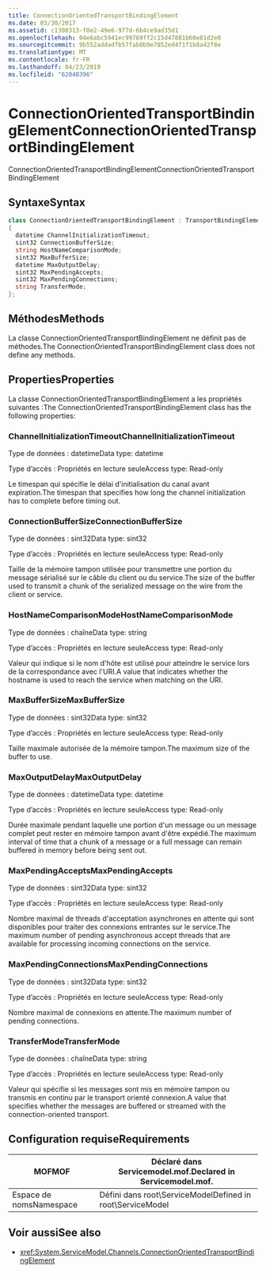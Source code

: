 ```yaml
---
title: ConnectionOrientedTransportBindingElement
ms.date: 03/30/2017
ms.assetid: c1308313-f0e2-49e6-977d-6b4ce9ad35d1
ms.openlocfilehash: 04e6abc5941ec99769ff2c15d47881b60e81d2e0
ms.sourcegitcommit: 9b552addadfb57fab0b9e7852ed4f1f1b8a42f8e
ms.translationtype: MT
ms.contentlocale: fr-FR
ms.lasthandoff: 04/23/2019
ms.locfileid: "62048396"
---
```

# <a name="connectionorientedtransportbindingelement"></a><span data-ttu-id="fe81e-102">ConnectionOrientedTransportBindingElement</span><span class="sxs-lookup"><span data-stu-id="fe81e-102">ConnectionOrientedTransportBindingElement</span></span>
<span data-ttu-id="fe81e-103">ConnectionOrientedTransportBindingElement</span><span class="sxs-lookup"><span data-stu-id="fe81e-103">ConnectionOrientedTransportBindingElement</span></span>  
  
## <a name="syntax"></a><span data-ttu-id="fe81e-104">Syntaxe</span><span class="sxs-lookup"><span data-stu-id="fe81e-104">Syntax</span></span>  
  
```csharp
class ConnectionOrientedTransportBindingElement : TransportBindingElement  
{  
  datetime ChannelInitializationTimeout;  
  sint32 ConnectionBufferSize;  
  string HostNameComparisonMode;  
  sint32 MaxBufferSize;  
  datetime MaxOutputDelay;  
  sint32 MaxPendingAccepts;  
  sint32 MaxPendingConnections;  
  string TransferMode;  
};  
```  
  
## <a name="methods"></a><span data-ttu-id="fe81e-105">Méthodes</span><span class="sxs-lookup"><span data-stu-id="fe81e-105">Methods</span></span>  
 <span data-ttu-id="fe81e-106">La classe ConnectionOrientedTransportBindingElement ne définit pas de méthodes.</span><span class="sxs-lookup"><span data-stu-id="fe81e-106">The ConnectionOrientedTransportBindingElement class does not define any methods.</span></span>  
  
## <a name="properties"></a><span data-ttu-id="fe81e-107">Properties</span><span class="sxs-lookup"><span data-stu-id="fe81e-107">Properties</span></span>  
 <span data-ttu-id="fe81e-108">La classe ConnectionOrientedTransportBindingElement a les propriétés suivantes :</span><span class="sxs-lookup"><span data-stu-id="fe81e-108">The ConnectionOrientedTransportBindingElement class has the following properties:</span></span>  
  
### <a name="channelinitializationtimeout"></a><span data-ttu-id="fe81e-109">ChannelInitializationTimeout</span><span class="sxs-lookup"><span data-stu-id="fe81e-109">ChannelInitializationTimeout</span></span>  
 <span data-ttu-id="fe81e-110">Type de données : datetime</span><span class="sxs-lookup"><span data-stu-id="fe81e-110">Data type: datetime</span></span>  
  
 <span data-ttu-id="fe81e-111">Type d’accès : Propriétés en lecture seule</span><span class="sxs-lookup"><span data-stu-id="fe81e-111">Access type: Read-only</span></span>  
  
 <span data-ttu-id="fe81e-112">Le timespan qui spécifie le délai d'initialisation du canal avant expiration.</span><span class="sxs-lookup"><span data-stu-id="fe81e-112">The timespan that specifies how long the channel initialization has to complete before timing out.</span></span>  
  
### <a name="connectionbuffersize"></a><span data-ttu-id="fe81e-113">ConnectionBufferSize</span><span class="sxs-lookup"><span data-stu-id="fe81e-113">ConnectionBufferSize</span></span>  
 <span data-ttu-id="fe81e-114">Type de données : sint32</span><span class="sxs-lookup"><span data-stu-id="fe81e-114">Data type: sint32</span></span>  
  
 <span data-ttu-id="fe81e-115">Type d’accès : Propriétés en lecture seule</span><span class="sxs-lookup"><span data-stu-id="fe81e-115">Access type: Read-only</span></span>  
  
 <span data-ttu-id="fe81e-116">Taille de la mémoire tampon utilisée pour transmettre une portion du message sérialisé sur le câble du client ou du service.</span><span class="sxs-lookup"><span data-stu-id="fe81e-116">The size of the buffer used to transmit a chunk of the serialized message on the wire from the client or service.</span></span>  
  
### <a name="hostnamecomparisonmode"></a><span data-ttu-id="fe81e-117">HostNameComparisonMode</span><span class="sxs-lookup"><span data-stu-id="fe81e-117">HostNameComparisonMode</span></span>  
 <span data-ttu-id="fe81e-118">Type de données : chaîne</span><span class="sxs-lookup"><span data-stu-id="fe81e-118">Data type: string</span></span>  
  
 <span data-ttu-id="fe81e-119">Type d’accès : Propriétés en lecture seule</span><span class="sxs-lookup"><span data-stu-id="fe81e-119">Access type: Read-only</span></span>  
  
 <span data-ttu-id="fe81e-120">Valeur qui indique si le nom d'hôte est utilisé pour atteindre le service lors de la correspondance avec l'URI.</span><span class="sxs-lookup"><span data-stu-id="fe81e-120">A value that indicates whether the hostname is used to reach the service when matching on the URI.</span></span>  
  
### <a name="maxbuffersize"></a><span data-ttu-id="fe81e-121">MaxBufferSize</span><span class="sxs-lookup"><span data-stu-id="fe81e-121">MaxBufferSize</span></span>  
 <span data-ttu-id="fe81e-122">Type de données : sint32</span><span class="sxs-lookup"><span data-stu-id="fe81e-122">Data type: sint32</span></span>  
  
 <span data-ttu-id="fe81e-123">Type d’accès : Propriétés en lecture seule</span><span class="sxs-lookup"><span data-stu-id="fe81e-123">Access type: Read-only</span></span>  
  
 <span data-ttu-id="fe81e-124">Taille maximale autorisée de la mémoire tampon.</span><span class="sxs-lookup"><span data-stu-id="fe81e-124">The maximum size of the buffer to use.</span></span>  
  
### <a name="maxoutputdelay"></a><span data-ttu-id="fe81e-125">MaxOutputDelay</span><span class="sxs-lookup"><span data-stu-id="fe81e-125">MaxOutputDelay</span></span>  
 <span data-ttu-id="fe81e-126">Type de données : datetime</span><span class="sxs-lookup"><span data-stu-id="fe81e-126">Data type: datetime</span></span>  
  
 <span data-ttu-id="fe81e-127">Type d’accès : Propriétés en lecture seule</span><span class="sxs-lookup"><span data-stu-id="fe81e-127">Access type: Read-only</span></span>  
  
 <span data-ttu-id="fe81e-128">Durée maximale pendant laquelle une portion d'un message ou un message complet peut rester en mémoire tampon avant d'être expédié.</span><span class="sxs-lookup"><span data-stu-id="fe81e-128">The maximum interval of time that a chunk of a message or a full message can remain buffered in memory before being sent out.</span></span>  
  
### <a name="maxpendingaccepts"></a><span data-ttu-id="fe81e-129">MaxPendingAccepts</span><span class="sxs-lookup"><span data-stu-id="fe81e-129">MaxPendingAccepts</span></span>  
 <span data-ttu-id="fe81e-130">Type de données : sint32</span><span class="sxs-lookup"><span data-stu-id="fe81e-130">Data type: sint32</span></span>  
  
 <span data-ttu-id="fe81e-131">Type d’accès : Propriétés en lecture seule</span><span class="sxs-lookup"><span data-stu-id="fe81e-131">Access type: Read-only</span></span>  
  
 <span data-ttu-id="fe81e-132">Nombre maximal de threads d'acceptation asynchrones en attente qui sont disponibles pour traiter des connexions entrantes sur le service.</span><span class="sxs-lookup"><span data-stu-id="fe81e-132">The maximum number of pending asynchronous accept threads that are available for processing incoming connections on the service.</span></span>  
  
### <a name="maxpendingconnections"></a><span data-ttu-id="fe81e-133">MaxPendingConnections</span><span class="sxs-lookup"><span data-stu-id="fe81e-133">MaxPendingConnections</span></span>  
 <span data-ttu-id="fe81e-134">Type de données : sint32</span><span class="sxs-lookup"><span data-stu-id="fe81e-134">Data type: sint32</span></span>  
  
 <span data-ttu-id="fe81e-135">Type d’accès : Propriétés en lecture seule</span><span class="sxs-lookup"><span data-stu-id="fe81e-135">Access type: Read-only</span></span>  
  
 <span data-ttu-id="fe81e-136">Nombre maximal de connexions en attente.</span><span class="sxs-lookup"><span data-stu-id="fe81e-136">The maximum number of pending connections.</span></span>  
  
### <a name="transfermode"></a><span data-ttu-id="fe81e-137">TransferMode</span><span class="sxs-lookup"><span data-stu-id="fe81e-137">TransferMode</span></span>  
 <span data-ttu-id="fe81e-138">Type de données : chaîne</span><span class="sxs-lookup"><span data-stu-id="fe81e-138">Data type: string</span></span>  
  
 <span data-ttu-id="fe81e-139">Type d’accès : Propriétés en lecture seule</span><span class="sxs-lookup"><span data-stu-id="fe81e-139">Access type: Read-only</span></span>  
  
 <span data-ttu-id="fe81e-140">Valeur qui spécifie si les messages sont mis en mémoire tampon ou transmis en continu par le transport orienté connexion.</span><span class="sxs-lookup"><span data-stu-id="fe81e-140">A value that specifies whether the messages are buffered or streamed with the connection-oriented transport.</span></span>  
  
## <a name="requirements"></a><span data-ttu-id="fe81e-141">Configuration requise</span><span class="sxs-lookup"><span data-stu-id="fe81e-141">Requirements</span></span>  
  
|<span data-ttu-id="fe81e-142">MOF</span><span class="sxs-lookup"><span data-stu-id="fe81e-142">MOF</span></span>|<span data-ttu-id="fe81e-143">Déclaré dans Servicemodel.mof.</span><span class="sxs-lookup"><span data-stu-id="fe81e-143">Declared in Servicemodel.mof.</span></span>|  
|---------|-----------------------------------|  
|<span data-ttu-id="fe81e-144">Espace de noms</span><span class="sxs-lookup"><span data-stu-id="fe81e-144">Namespace</span></span>|<span data-ttu-id="fe81e-145">Défini dans root\ServiceModel</span><span class="sxs-lookup"><span data-stu-id="fe81e-145">Defined in root\ServiceModel</span></span>|  
  
## <a name="see-also"></a><span data-ttu-id="fe81e-146">Voir aussi</span><span class="sxs-lookup"><span data-stu-id="fe81e-146">See also</span></span>

- <xref:System.ServiceModel.Channels.ConnectionOrientedTransportBindingElement>
